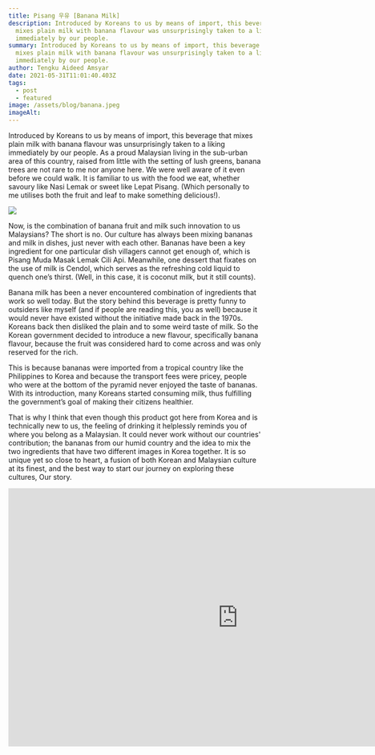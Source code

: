 ```yaml
---
title: Pisang 우유 [Banana Milk]
description: Introduced by Koreans to us by means of import, this beverage that
  mixes plain milk with banana flavour was unsurprisingly taken to a liking
  immediately by our people.
summary: Introduced by Koreans to us by means of import, this beverage that
  mixes plain milk with banana flavour was unsurprisingly taken to a liking
  immediately by our people.
author: Tengku Aideed Amsyar
date: 2021-05-31T11:01:40.403Z
tags:
  - post
  - featured
image: /assets/blog/banana.jpeg
imageAlt: ‎
---
```

Introduced by Koreans to us by means of import, this beverage that mixes plain milk with banana flavour was unsurprisingly taken to a liking immediately by our people. As a proud Malaysian living in the sub-urban area of this country, raised from little with the setting of lush greens, banana trees are not rare to me nor anyone here. We were well aware of it even before we could walk. It is familiar to us with the food we eat, whether savoury like Nasi Lemak or sweet like Lepat Pisang. (Which personally to me utilises both the fruit and leaf to make something delicious!).

![](/assets/blog/image-2.jpeg)

Now, is the combination of banana fruit and milk such innovation to us Malaysians? The short is no. Our culture has always been mixing bananas and milk in dishes, just never with each other. Bananas have been a key ingredient for one particular dish villagers cannot get enough of, which is Pisang Muda Masak Lemak Cili Api. Meanwhile, one dessert that fixates on the use of milk is Cendol, which serves as the refreshing cold liquid to quench one’s thirst. (Well, in this case, it is coconut milk, but it still counts).

Banana milk has been a never encountered combination of ingredients that work so well today. But the story behind this beverage is pretty funny to outsiders like myself (and if people are reading this, you as well) because it would never have existed without the initiative made back in the 1970s. Koreans back then disliked the plain and to some weird taste of milk. So the Korean government decided to introduce a new flavour, specifically banana flavour, because the fruit was considered hard to come across and was only reserved for the rich.

This is because bananas were imported from a tropical country like the Philippines to Korea and because the transport fees were pricey, people who were at the bottom of the pyramid never enjoyed the taste of bananas. With its introduction, many Koreans started consuming milk, thus fulfilling the government’s goal of making their citizens healthier.

That is why I think that even though this product got here from Korea and is technically new to us, the feeling of drinking it helplessly reminds you of where you belong as a Malaysian. It could never work without our countries' contribution; the bananas from our humid country and the idea to mix the two ingredients that have two different images in Korea together. It is so unique yet so close to heart, a fusion of both Korean and Malaysian culture at its finest, and the best way to start our journey on exploring these cultures, Our story.

<iframe width="916" height="515" src="https://www.youtube-nocookie.com/embed/PGy-AOin4OM" title="YouTube video player" frameborder="0" allow="accelerometer; autoplay; clipboard-write; encrypted-media; gyroscope; picture-in-picture" allowfullscreen></iframe>